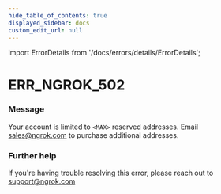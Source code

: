 ```yaml
---
hide_table_of_contents: true
displayed_sidebar: docs
custom_edit_url: null
---
```


import ErrorDetails from '/docs/errors/details/ErrorDetails';

# ERR_NGROK_502

### Message
Your account is limited to `<MAX>` reserved addresses. Email sales@ngrok.com to purchase additional addresses.

### Further help
If you're having trouble resolving this error, please reach out to [support@ngrok.com](mailto:support@ngrok.com?subject=Help%20with%20ERR_NGROK_502)

<ErrorDetails error='err_ngrok_502' />
